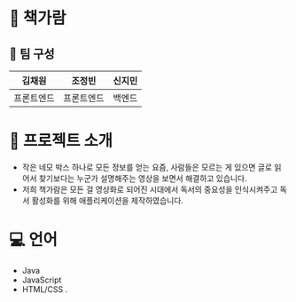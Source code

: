 # :book: 책가람
 
## 👤 팀 구성
|김채원 | 조정빈 | 신지민 | 
| --- | --- | --- | 
| 프론트엔드 | 프론트엔드 | 백엔드 | 
 
 # 🔎 프로젝트 소개
 - 작은 네모 박스 하나로 모든 정보를 얻는 요즘, 사람들은 모르는 게 있으면 글로 읽어서 찾기보다는 누군가 설명해주는 영상을 보면서 해결하고 있습니다.
 - 저희 책가람은 모든 걸 영상화로 되어진 시대에서 독서의 중요성을 인식시켜주고 독서 활성화를 위해 애플리케이션을 제작하였습니다.
 
# 💻 언어
- Java
- JavaScript
- HTML/CSS
.

